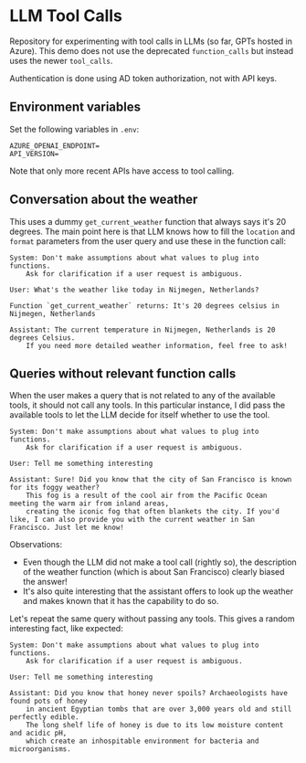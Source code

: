 # LLM Tool Calls

Repository for experimenting with tool calls in LLMs (so far, GPTs hosted in Azure).
This demo does not use the deprecated `function_calls` but instead uses the newer `tool_calls`.

Authentication is done using AD token authorization, not with API keys.

## Environment variables

Set the following variables in `.env`:

```
AZURE_OPENAI_ENDPOINT=
API_VERSION=
```

Note that only more recent APIs have access to tool calling.


## Conversation about the weather

This uses a dummy `get_current_weather` function that always says it's 20 degrees.
The main point here is that LLM knows how to fill the `location` and `format` parameters from the user query and use these in the function call:

```
System: Don't make assumptions about what values to plug into functions.
    Ask for clarification if a user request is ambiguous.

User: What's the weather like today in Nijmegen, Netherlands?

Function `get_current_weather` returns: It's 20 degrees celsius in Nijmegen, Netherlands

Assistant: The current temperature in Nijmegen, Netherlands is 20 degrees Celsius.
    If you need more detailed weather information, feel free to ask!
```

## Queries without relevant function calls

When the user makes a query that is not related to any of the available tools, it should not call any tools.
In this particular instance, I did pass the available tools to let the LLM decide for itself whether to use the tool.

```
System: Don't make assumptions about what values to plug into functions.
    Ask for clarification if a user request is ambiguous.

User: Tell me something interesting

Assistant: Sure! Did you know that the city of San Francisco is known for its foggy weather?
    This fog is a result of the cool air from the Pacific Ocean meeting the warm air from inland areas,
    creating the iconic fog that often blankets the city. If you'd like, I can also provide you with the current weather in San Francisco. Just let me know!
```

Observations:

- Even though the LLM did not make a tool call (rightly so), the description of the weather function (which is about San Francisco) clearly biased the answer!
- It's also quite interesting that the assistant offers to look up the weather and makes known that it has the capability to do so.

Let's repeat the same query without passing any tools.
This gives a random interesting fact, like expected:

```
System: Don't make assumptions about what values to plug into functions.
    Ask for clarification if a user request is ambiguous.

User: Tell me something interesting

Assistant: Did you know that honey never spoils? Archaeologists have found pots of honey
    in ancient Egyptian tombs that are over 3,000 years old and still perfectly edible.
    The long shelf life of honey is due to its low moisture content and acidic pH,
    which create an inhospitable environment for bacteria and microorganisms.
```
